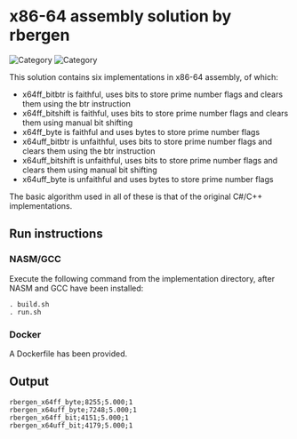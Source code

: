 # x86-64 assembly solution by rbergen

![Category](https://img.shields.io/badge/Category-faithful-green)
![Category](https://img.shields.io/badge/Category-unfaithful-yellowgreen)

This solution contains six implementations in x86-64 assembly, of which:
* x64ff_bitbtr is faithful, uses bits to store prime number flags and clears them using the btr instruction
* x64ff_bitshift is faithful, uses bits to store prime number flags and clears them using manual bit shifting
* x64ff_byte is faithful and uses bytes to store prime number flags 
* x64uff_bitbtr is unfaithful, uses bits to store prime number flags and clears them using the btr instruction
* x64uff_bitshift is unfaithful, uses bits to store prime number flags and clears them using manual bit shifting
* x64uff_byte is unfaithful and uses bytes to store prime number flags 

The basic algorithm used in all of these is that of the original C#/C++ implementations.

## Run instructions

### NASM/GCC
Execute the following command from the implementation directory, after NASM and GCC have been installed:
```
. build.sh
. run.sh
```

### Docker
A Dockerfile has been provided.

## Output
```
rbergen_x64ff_byte;8255;5.000;1
rbergen_x64uff_byte;7248;5.000;1
rbergen_x64ff_bit;4151;5.000;1
rbergen_x64uff_bit;4179;5.000;1
```